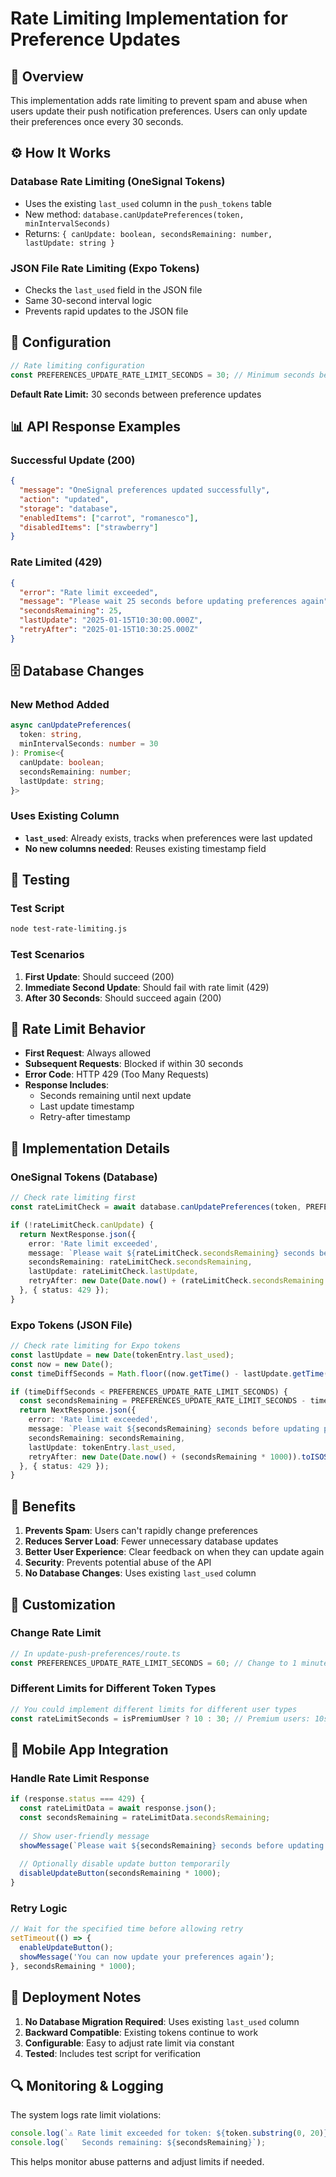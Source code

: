 # Rate Limiting Implementation for Preference Updates

## 🚀 **Overview**

This implementation adds rate limiting to prevent spam and abuse when users update their push notification preferences. Users can only update their preferences once every 30 seconds.

## ⚙️ **How It Works**

### **Database Rate Limiting (OneSignal Tokens)**
- Uses the existing `last_used` column in the `push_tokens` table
- New method: `database.canUpdatePreferences(token, minIntervalSeconds)`
- Returns: `{ canUpdate: boolean, secondsRemaining: number, lastUpdate: string }`

### **JSON File Rate Limiting (Expo Tokens)**
- Checks the `last_used` field in the JSON file
- Same 30-second interval logic
- Prevents rapid updates to the JSON file

## 🔧 **Configuration**

```typescript
// Rate limiting configuration
const PREFERENCES_UPDATE_RATE_LIMIT_SECONDS = 30; // Minimum seconds between preference updates
```

**Default Rate Limit:** 30 seconds between preference updates

## 📊 **API Response Examples**

### **Successful Update (200)**
```json
{
  "message": "OneSignal preferences updated successfully",
  "action": "updated",
  "storage": "database",
  "enabledItems": ["carrot", "romanesco"],
  "disabledItems": ["strawberry"]
}
```

### **Rate Limited (429)**
```json
{
  "error": "Rate limit exceeded",
  "message": "Please wait 25 seconds before updating preferences again",
  "secondsRemaining": 25,
  "lastUpdate": "2025-01-15T10:30:00.000Z",
  "retryAfter": "2025-01-15T10:30:25.000Z"
}
```

## 🗄️ **Database Changes**

### **New Method Added**
```typescript
async canUpdatePreferences(
  token: string, 
  minIntervalSeconds: number = 30
): Promise<{
  canUpdate: boolean;
  secondsRemaining: number;
  lastUpdate: string;
}>
```

### **Uses Existing Column**
- **`last_used`**: Already exists, tracks when preferences were last updated
- **No new columns needed**: Reuses existing timestamp field

## 🧪 **Testing**

### **Test Script**
```bash
node test-rate-limiting.js
```

### **Test Scenarios**
1. **First Update**: Should succeed (200)
2. **Immediate Second Update**: Should fail with rate limit (429)
3. **After 30 Seconds**: Should succeed again (200)

## 🚫 **Rate Limit Behavior**

- **First Request**: Always allowed
- **Subsequent Requests**: Blocked if within 30 seconds
- **Error Code**: HTTP 429 (Too Many Requests)
- **Response Includes**: 
  - Seconds remaining until next update
  - Last update timestamp
  - Retry-after timestamp

## 🔄 **Implementation Details**

### **OneSignal Tokens (Database)**
```typescript
// Check rate limiting first
const rateLimitCheck = await database.canUpdatePreferences(token, PREFERENCES_UPDATE_RATE_LIMIT_SECONDS);

if (!rateLimitCheck.canUpdate) {
  return NextResponse.json({
    error: 'Rate limit exceeded',
    message: `Please wait ${rateLimitCheck.secondsRemaining} seconds before updating preferences again`,
    secondsRemaining: rateLimitCheck.secondsRemaining,
    lastUpdate: rateLimitCheck.lastUpdate,
    retryAfter: new Date(Date.now() + (rateLimitCheck.secondsRemaining * 1000)).toISOString()
  }, { status: 429 });
}
```

### **Expo Tokens (JSON File)**
```typescript
// Check rate limiting for Expo tokens
const lastUpdate = new Date(tokenEntry.last_used);
const now = new Date();
const timeDiffSeconds = Math.floor((now.getTime() - lastUpdate.getTime()) / 1000);

if (timeDiffSeconds < PREFERENCES_UPDATE_RATE_LIMIT_SECONDS) {
  const secondsRemaining = PREFERENCES_UPDATE_RATE_LIMIT_SECONDS - timeDiffSeconds;
  return NextResponse.json({
    error: 'Rate limit exceeded',
    message: `Please wait ${secondsRemaining} seconds before updating preferences again`,
    secondsRemaining: secondsRemaining,
    lastUpdate: tokenEntry.last_used,
    retryAfter: new Date(Date.now() + (secondsRemaining * 1000)).toISOString()
  }, { status: 429 });
}
```

## 🎯 **Benefits**

1. **Prevents Spam**: Users can't rapidly change preferences
2. **Reduces Server Load**: Fewer unnecessary database updates
3. **Better User Experience**: Clear feedback on when they can update again
4. **Security**: Prevents potential abuse of the API
5. **No Database Changes**: Uses existing `last_used` column

## 🔧 **Customization**

### **Change Rate Limit**
```typescript
// In update-push-preferences/route.ts
const PREFERENCES_UPDATE_RATE_LIMIT_SECONDS = 60; // Change to 1 minute
```

### **Different Limits for Different Token Types**
```typescript
// You could implement different limits for different user types
const rateLimitSeconds = isPremiumUser ? 10 : 30; // Premium users: 10s, others: 30s
```

## 📱 **Mobile App Integration**

### **Handle Rate Limit Response**
```typescript
if (response.status === 429) {
  const rateLimitData = await response.json();
  const secondsRemaining = rateLimitData.secondsRemaining;
  
  // Show user-friendly message
  showMessage(`Please wait ${secondsRemaining} seconds before updating preferences again`);
  
  // Optionally disable update button temporarily
  disableUpdateButton(secondsRemaining * 1000);
}
```

### **Retry Logic**
```typescript
// Wait for the specified time before allowing retry
setTimeout(() => {
  enableUpdateButton();
  showMessage('You can now update your preferences again');
}, secondsRemaining * 1000);
```

## 🚀 **Deployment Notes**

1. **No Database Migration Required**: Uses existing `last_used` column
2. **Backward Compatible**: Existing tokens continue to work
3. **Configurable**: Easy to adjust rate limit via constant
4. **Tested**: Includes test script for verification

## 🔍 **Monitoring & Logging**

The system logs rate limit violations:
```typescript
console.log(`⚠️ Rate limit exceeded for token: ${token.substring(0, 20)}...`);
console.log(`   Seconds remaining: ${secondsRemaining}`);
```

This helps monitor abuse patterns and adjust limits if needed.

